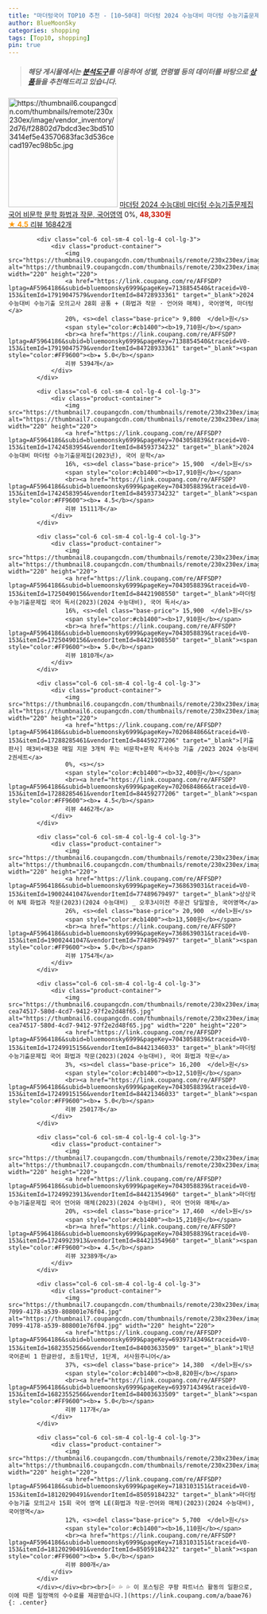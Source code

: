 ```yaml
---
title: "마더텅국어 TOP10 추천 - [10~50대] 마더텅 2024 수능대비 마더텅 수능기출문제집 국어 비문학 문학 화법과 작문, 국어영역"
author: BlueMoonSky
categories: shopping
tags: [Top10, shopping]
pin: true
---
```


> ##### 해당 게시물에서는 [**분석도구**](https://itemscout.io/)를 이용하여 **성별**, **연령별** 등의 데이터를 바탕으로 [**상품**](https://link.coupang.com/a/baae76)들을 추천해드리고 있습니다.
<div class="container"><div class="row">
            <div class="col-6 col-sm-4 col-lg-4 col-lg-3">
                <div class="product-container">
                    <img src="https://thumbnail6.coupangcdn.com/thumbnails/remote/230x230ex/image/vendor_inventory/2d76/f28802d7bdcd3ec3bd5103414ef5e43570683fac3d536cecad197ec98b5c.jpg" alt="https://thumbnail6.coupangcdn.com/thumbnails/remote/230x230ex/image/vendor_inventory/2d76/f28802d7bdcd3ec3bd5103414ef5e43570683fac3d536cecad197ec98b5c.jpg" width="220" height="220">
                    <a href="https://link.coupang.com/re/AFFSDP?lptag=AF5964186&subid=bluemoonsky6999&pageKey=7411459952&traceid=V0-153&itemId=19204388346&vendorItemId=86263416136" target="_blank">마더텅 2024 수능대비 마더텅 수능기출문제집 국어 비문학 문학 화법과 작문, 국어영역</a>
                    0%, <s></s> 
                    <span style="color:#cb1400"><b>48,330원</b></span>
                    <br><a href="https://link.coupang.com/re/AFFSDP?lptag=AF5964186&subid=bluemoonsky6999&pageKey=7411459952&traceid=V0-153&itemId=19204388346&vendorItemId=86263416136" target="_blank"><span style="color:#FF9600"><b>★ 4.5</b></span>
                    리뷰 16842개</a>
                </div>
            </div>
            
            <div class="col-6 col-sm-4 col-lg-4 col-lg-3">
                <div class="product-container">
                    <img src="https://thumbnail9.coupangcdn.com/thumbnails/remote/230x230ex/image/vendor_inventory/266e/92860d14b39465932e1c2694ac2b289a87dd7fef057df8022eb1a7d9d053.png" alt="https://thumbnail9.coupangcdn.com/thumbnails/remote/230x230ex/image/vendor_inventory/266e/92860d14b39465932e1c2694ac2b289a87dd7fef057df8022eb1a7d9d053.png" width="220" height="220">
                    <a href="https://link.coupang.com/re/AFFSDP?lptag=AF5964186&subid=bluemoonsky6999&pageKey=7138854540&traceid=V0-153&itemId=17919047579&vendorItemId=84728933361" target="_blank">2024 수능대비 수능기출 모의고사 28회 공통 + (화법과 작문 · 언어와 매체), 국어영역, 마더텅</a>
                    20%, <s><del class="base-price"> 9,800  </del>원</s> 
                    <span style="color:#cb1400"><b>19,710원</b></span>
                    <br><a href="https://link.coupang.com/re/AFFSDP?lptag=AF5964186&subid=bluemoonsky6999&pageKey=7138854540&traceid=V0-153&itemId=17919047579&vendorItemId=84728933361" target="_blank"><span style="color:#FF9600"><b>★ 5.0</b></span>
                    리뷰 5394개</a>
                </div>
            </div>
            
            <div class="col-6 col-sm-4 col-lg-4 col-lg-3">
                <div class="product-container">
                    <img src="https://thumbnail7.coupangcdn.com/thumbnails/remote/230x230ex/image/rs_quotation_api/zmpdvmj1/a2bd8a04acd548e38e32e6d4ab645f63.jpg" alt="https://thumbnail7.coupangcdn.com/thumbnails/remote/230x230ex/image/rs_quotation_api/zmpdvmj1/a2bd8a04acd548e38e32e6d4ab645f63.jpg" width="220" height="220">
                    <a href="https://link.coupang.com/re/AFFSDP?lptag=AF5964186&subid=bluemoonsky6999&pageKey=7043058839&traceid=V0-153&itemId=17424583954&vendorItemId=84593734232" target="_blank">2024 수능대비 마더텅 수능기출문제집(2023년), 국어 문학</a>
                    16%, <s><del class="base-price"> 15,900  </del>원</s> 
                    <span style="color:#cb1400"><b>17,910원</b></span>
                    <br><a href="https://link.coupang.com/re/AFFSDP?lptag=AF5964186&subid=bluemoonsky6999&pageKey=7043058839&traceid=V0-153&itemId=17424583954&vendorItemId=84593734232" target="_blank"><span style="color:#FF9600"><b>★ 4.5</b></span>
                    리뷰 15111개</a>
                </div>
            </div>
            
            <div class="col-6 col-sm-4 col-lg-4 col-lg-3">
                <div class="product-container">
                    <img src="https://thumbnail8.coupangcdn.com/thumbnails/remote/230x230ex/image/vendor_inventory/f221/270d6e5f36bd10985855b239558c67a3eca5d611d29bd626ed5206175eee.png" alt="https://thumbnail8.coupangcdn.com/thumbnails/remote/230x230ex/image/vendor_inventory/f221/270d6e5f36bd10985855b239558c67a3eca5d611d29bd626ed5206175eee.png" width="220" height="220">
                    <a href="https://link.coupang.com/re/AFFSDP?lptag=AF5964186&subid=bluemoonsky6999&pageKey=7043058839&traceid=V0-153&itemId=17250490156&vendorItemId=84421908550" target="_blank">마더텅 수능기출문제집 국어 독서(2023)(2024 수능대비), 국어 독서</a>
                    16%, <s><del class="base-price"> 15,900  </del>원</s> 
                    <span style="color:#cb1400"><b>17,910원</b></span>
                    <br><a href="https://link.coupang.com/re/AFFSDP?lptag=AF5964186&subid=bluemoonsky6999&pageKey=7043058839&traceid=V0-153&itemId=17250490156&vendorItemId=84421908550" target="_blank"><span style="color:#FF9600"><b>★ 5.0</b></span>
                    리뷰 1810개</a>
                </div>
            </div>
            
            <div class="col-6 col-sm-4 col-lg-4 col-lg-3">
                <div class="product-container">
                    <img src="https://thumbnail6.coupangcdn.com/thumbnails/remote/230x230ex/image/vendor_inventory/d6cc/d6e5f7407334fdb5cc8136dfea209620d3b1cbfab79251b60b3cd74644a4.png" alt="https://thumbnail6.coupangcdn.com/thumbnails/remote/230x230ex/image/vendor_inventory/d6cc/d6e5f7407334fdb5cc8136dfea209620d3b1cbfab79251b60b3cd74644a4.png" width="220" height="220">
                    <a href="https://link.coupang.com/re/AFFSDP?lptag=AF5964186&subid=bluemoonsky6999&pageKey=7020684866&traceid=V0-153&itemId=17288285461&vendorItemId=84459277206" target="_blank">[키출판사] 매3비+매3문 매일 지문 3개씩 푸는 비문학+문학 독서수능 기출 /2023 2024 수능대비 2권세트</a>
                    0%, <s></s> 
                    <span style="color:#cb1400"><b>32,400원</b></span>
                    <br><a href="https://link.coupang.com/re/AFFSDP?lptag=AF5964186&subid=bluemoonsky6999&pageKey=7020684866&traceid=V0-153&itemId=17288285461&vendorItemId=84459277206" target="_blank"><span style="color:#FF9600"><b>★ 4.5</b></span>
                    리뷰 4462개</a>
                </div>
            </div>
            
            <div class="col-6 col-sm-4 col-lg-4 col-lg-3">
                <div class="product-container">
                    <img src="https://thumbnail6.coupangcdn.com/thumbnails/remote/230x230ex/image/vendor_inventory/df97/80f720e0815fcb1a6361ec396127ad89977207478cf06a047794efeaf66f.jpg" alt="https://thumbnail6.coupangcdn.com/thumbnails/remote/230x230ex/image/vendor_inventory/df97/80f720e0815fcb1a6361ec396127ad89977207478cf06a047794efeaf66f.jpg" width="220" height="220">
                    <a href="https://link.coupang.com/re/AFFSDP?lptag=AF5964186&subid=bluemoonsky6999&pageKey=7368639031&traceid=V0-153&itemId=19002441047&vendorItemId=77489679497" target="_blank">상상국어 N제 화법과 작문(2023)(2024 수능대비) _ 오후3시이전 주문건 당일발송, 국어영역</a>
                    26%, <s><del class="base-price"> 20,900  </del>원</s> 
                    <span style="color:#cb1400"><b>13,500원</b></span>
                    <br><a href="https://link.coupang.com/re/AFFSDP?lptag=AF5964186&subid=bluemoonsky6999&pageKey=7368639031&traceid=V0-153&itemId=19002441047&vendorItemId=77489679497" target="_blank"><span style="color:#FF9600"><b>★ 5.0</b></span>
                    리뷰 1754개</a>
                </div>
            </div>
            
            <div class="col-6 col-sm-4 col-lg-4 col-lg-3">
                <div class="product-container">
                    <img src="https://thumbnail6.coupangcdn.com/thumbnails/remote/230x230ex/image/retail/images/6563064088148482-cea74517-580d-4cd7-9412-97f2e2d48f65.jpg" alt="https://thumbnail6.coupangcdn.com/thumbnails/remote/230x230ex/image/retail/images/6563064088148482-cea74517-580d-4cd7-9412-97f2e2d48f65.jpg" width="220" height="220">
                    <a href="https://link.coupang.com/re/AFFSDP?lptag=AF5964186&subid=bluemoonsky6999&pageKey=7043058839&traceid=V0-153&itemId=17249915156&vendorItemId=84421346033" target="_blank">마더텅 수능기출문제집 국어 화법과 작문(2023)(2024 수능대비), 국어 화법과 작문</a>
                    3%, <s><del class="base-price"> 16,200  </del>원</s> 
                    <span style="color:#cb1400"><b>12,510원</b></span>
                    <br><a href="https://link.coupang.com/re/AFFSDP?lptag=AF5964186&subid=bluemoonsky6999&pageKey=7043058839&traceid=V0-153&itemId=17249915156&vendorItemId=84421346033" target="_blank"><span style="color:#FF9600"><b>★ 5.0</b></span>
                    리뷰 25017개</a>
                </div>
            </div>
            
            <div class="col-6 col-sm-4 col-lg-4 col-lg-3">
                <div class="product-container">
                    <img src="https://thumbnail7.coupangcdn.com/thumbnails/remote/230x230ex/image/vendor_inventory/fabd/96641f4606a76c35748b3c8040422b58eac7eeef1f45422f5e0499ccf5c2.png" alt="https://thumbnail7.coupangcdn.com/thumbnails/remote/230x230ex/image/vendor_inventory/fabd/96641f4606a76c35748b3c8040422b58eac7eeef1f45422f5e0499ccf5c2.png" width="220" height="220">
                    <a href="https://link.coupang.com/re/AFFSDP?lptag=AF5964186&subid=bluemoonsky6999&pageKey=7043058839&traceid=V0-153&itemId=17249923913&vendorItemId=84421354960" target="_blank">마더텅 수능기출문제집 국어 언어와 매체(2023)(2024 수능대비), 국어 언어와 매체</a>
                    20%, <s><del class="base-price"> 17,460  </del>원</s> 
                    <span style="color:#cb1400"><b>15,210원</b></span>
                    <br><a href="https://link.coupang.com/re/AFFSDP?lptag=AF5964186&subid=bluemoonsky6999&pageKey=7043058839&traceid=V0-153&itemId=17249923913&vendorItemId=84421354960" target="_blank"><span style="color:#FF9600"><b>★ 4.5</b></span>
                    리뷰 32389개</a>
                </div>
            </div>
            
            <div class="col-6 col-sm-4 col-lg-4 col-lg-3">
                <div class="product-container">
                    <img src="https://thumbnail7.coupangcdn.com/thumbnails/remote/230x230ex/image/retail/images/2022/11/22/16/7/7a83ecd5-7099-4178-a539-808001e76f04.jpg" alt="https://thumbnail7.coupangcdn.com/thumbnails/remote/230x230ex/image/retail/images/2022/11/22/16/7/7a83ecd5-7099-4178-a539-808001e76f04.jpg" width="220" height="220">
                    <a href="https://link.coupang.com/re/AFFSDP?lptag=AF5964186&subid=bluemoonsky6999&pageKey=6939714349&traceid=V0-153&itemId=16823552566&vendorItemId=84003633509" target="_blank">1학년 국어준비 1 한글완성, 초등1학년, 1단계, 서사원주니어</a>
                    37%, <s><del class="base-price"> 14,380  </del>원</s> 
                    <span style="color:#cb1400"><b>8,820원</b></span>
                    <br><a href="https://link.coupang.com/re/AFFSDP?lptag=AF5964186&subid=bluemoonsky6999&pageKey=6939714349&traceid=V0-153&itemId=16823552566&vendorItemId=84003633509" target="_blank"><span style="color:#FF9600"><b>★ 5.0</b></span>
                    리뷰 117개</a>
                </div>
            </div>
            
            <div class="col-6 col-sm-4 col-lg-4 col-lg-3">
                <div class="product-container">
                    <img src="https://thumbnail6.coupangcdn.com/thumbnails/remote/230x230ex/image/vendor_inventory/f4e2/5fc10dedea8dbcb28f949f362d8676b76477f4b5bba6e8a53cdb12d60fd7.png" alt="https://thumbnail6.coupangcdn.com/thumbnails/remote/230x230ex/image/vendor_inventory/f4e2/5fc10dedea8dbcb28f949f362d8676b76477f4b5bba6e8a53cdb12d60fd7.png" width="220" height="220">
                    <a href="https://link.coupang.com/re/AFFSDP?lptag=AF5964186&subid=bluemoonsky6999&pageKey=7183103151&traceid=V0-153&itemId=18120290491&vendorItemId=85059184232" target="_blank">마더텅 수능기출 모의고사 15회 국어 영역 LE(화법과 작문·언어와 매체)(2023)(2024 수능대비), 국어영역</a>
                    12%, <s><del class="base-price"> 5,700  </del>원</s> 
                    <span style="color:#cb1400"><b>16,110원</b></span>
                    <br><a href="https://link.coupang.com/re/AFFSDP?lptag=AF5964186&subid=bluemoonsky6999&pageKey=7183103151&traceid=V0-153&itemId=18120290491&vendorItemId=85059184232" target="_blank"><span style="color:#FF9600"><b>★ 5.0</b></span>
                    리뷰 800개</a>
                </div>
            </div>
            </div></div><br><br>[💦 💦 💦 이 포스팅은 쿠팡 파트너스 활동의 일환으로, 이에 따른 일정액의 수수료를 제공받습니다.](https://link.coupang.com/a/baae76){: .center}
